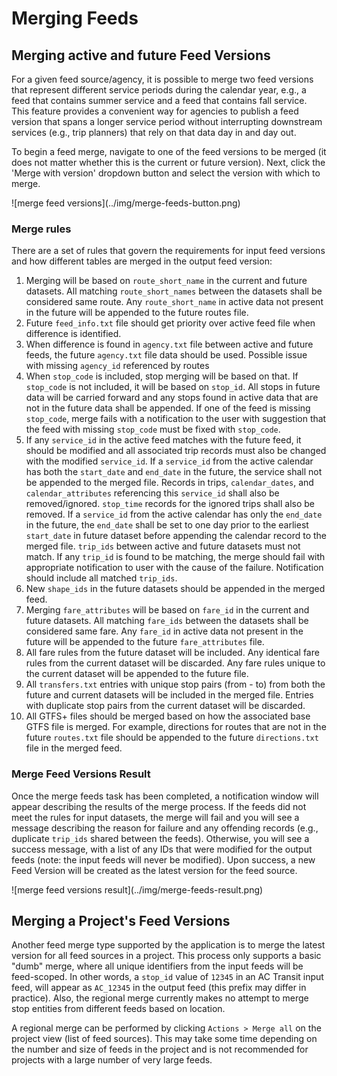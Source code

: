 # Merging Feeds

## Merging active and future Feed Versions
For a given feed source/agency, it is possible to merge two feed versions that represent different service periods during the calendar year, e.g., a feed that contains summer service and a feed that contains fall service. This feature provides a convenient way for agencies to publish a feed version that spans a longer service period without interrupting downstream services (e.g., trip planners) that rely on that data day in and day out.

To begin a feed merge, navigate to one of the feed versions to be merged (it does not matter whether this is the current or future version). Next, click the 'Merge with version' dropdown button and select the version with which to merge.
<div class="img-center">
  ![merge feed versions](../img/merge-feeds-button.png)
</div>

### Merge rules
There are a set of rules that govern the requirements for input feed versions and how different tables are merged in the output feed version:

1. Merging will be based on `route_short_name` in the current and future datasets. All matching
  `route_short_names` between the datasets shall be considered same route. Any `route_short_name`
  in active data not present in the future will be appended to the future routes file.
1. Future `feed_info.txt` file should get priority over active feed file when difference is
  identified.
1. When difference is found in `agency.txt` file between active and future feeds, the future
  `agency.txt` file data should be used. Possible issue with missing `agency_id` referenced by routes
1. When `stop_code` is included, stop merging will be based on that. If `stop_code` is not
  included, it will be based on `stop_id`. All stops in future data will be carried forward and
  any stops found in active data that are not in the future data shall be appended. If one
  of the feed is missing `stop_code`, merge fails with a notification to the user with
  suggestion that the feed with missing `stop_code` must be fixed with `stop_code`.
1. If any `service_id` in the active feed matches with the future feed, it should be modified
  and all associated trip records must also be changed with the modified `service_id`.
  If a `service_id` from the active calendar has both the `start_date` and `end_date` in the
  future, the service shall not be appended to the merged file. Records in trips,
  `calendar_dates`, and `calendar_attributes` referencing this `service_id` shall also be
  removed/ignored. `stop_time` records for the ignored trips shall also be removed.
  If a `service_id` from the active calendar has only the `end_date` in the future, the `end_date`
  shall be set to one day prior to the earliest `start_date` in future dataset before appending
  the calendar record to the merged file.
  `trip_ids` between active and future datasets must not match. If any `trip_id` is found to be
  matching, the merge should fail with appropriate notification to user with the cause of the
  failure. Notification should include all matched `trip_ids`.
1. New `shape_ids` in the future datasets should be appended in the merged feed.
1. Merging `fare_attributes` will be based on `fare_id` in the current and future datasets. All
  matching `fare_ids` between the datasets shall be considered same fare. Any `fare_id` in active
  data not present in the future will be appended to the future `fare_attributes` file.
1. All fare rules from the future dataset will be included. Any identical fare rules from
  the current dataset will be discarded. Any fare rules unique to the current dataset will be
  appended to the future file.
1. All `transfers.txt` entries with unique stop pairs (from - to) from both the future and
  current datasets will be included in the merged file. Entries with duplicate stop pairs from
  the current dataset will be discarded.
1. All GTFS+ files should be merged based on how the associated base GTFS file is merged. For
  example, directions for routes that are not in the future `routes.txt` file should be appended
  to the future `directions.txt` file in the merged feed.

###

### Merge Feed Versions Result
Once the merge feeds task has been completed, a notification window will appear describing the results of the merge process. If the feeds did not meet the rules for input datasets, the merge will fail and you will see a message describing the reason for failure and any offending records (e.g., duplicate `trip_ids` shared between the feeds). Otherwise, you will see a success message, with a list of any IDs that were modified for the output feeds (note: the input feeds will never be modified). Upon success, a new Feed Version will be created as the latest version for the feed source.
<div class="img-center">
  ![merge feed versions result](../img/merge-feeds-result.png)
</div>

## Merging a Project's Feed Versions
Another feed merge type supported by the application is to merge the latest version for all feed sources in a project. This process only supports a basic "dumb" merge, where all unique identifiers from the input feeds will be feed-scoped. In other words, a `stop_id` value of `12345` in an AC Transit input feed, will appear as `AC_12345` in the output feed (this prefix may differ in practice). Also, the regional merge currently makes no attempt to merge stop entities from different feeds based on location.

A regional merge can be performed by clicking `Actions > Merge all` on the project view (list of feed sources). This may take some time depending on the number and size of feeds in the project and is not recommended for projects with a large number of very large feeds.
